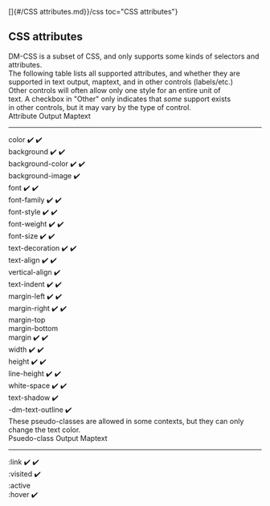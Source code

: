 []{#/CSS attributes.md}}/css toc="CSS attributes"}    
## CSS attributes    
DM-CSS is a subset of CSS, and only supports some kinds of selectors and    
attributes.    
The following table lists all supported attributes, and whether they are    
supported in text output, maptext, and in other controls (labels/etc.)    
Other controls will often allow only one style for an entire unit of    
text. A checkbox in \"Other\" only indicates that *some* support exists    
in other controls, but it may vary by the type of control.    
  Attribute          Output   Maptext    
  ------------------ -------- ---------    
  color              ✔️       ✔️    
  background         ✔️       ✔️    
  background-color   ✔️       ✔️    
  background-image   ✔️           
  font               ✔️       ✔️    
  font-family        ✔️       ✔️    
  font-style         ✔️       ✔️    
  font-weight        ✔️       ✔️    
  font-size          ✔️       ✔️    
  text-decoration    ✔️       ✔️    
  text-align         ✔️       ✔️    
  vertical-align              ✔️    
  text-indent        ✔️       ✔️    
  margin-left        ✔️       ✔️    
  margin-right       ✔️       ✔️    
  margin-top                      
  margin-bottom                   
  margin             ✔️       ✔️    
  width              ✔️       ✔️    
  height             ✔️       ✔️    
  line-height        ✔️       ✔️    
  white-space        ✔️       ✔️    
  text-shadow                 ✔️    
  -dm-text-outline            ✔️    
These pseudo-classes are allowed in some contexts, but they can only    
change the text color.    
  Psuedo-class   Output   Maptext    
  -------------- -------- ---------    
  :link          ✔️       ✔️    
  :visited       ✔️           
  :active                     
  :hover                  ✔️  